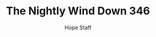 ---
image: /assets/img/nwd/346_nwd_colossians_3_15a_nlt.png
title: The Nightly Wind Down 346
number: 346
categories:
  - The Nightly Wind Down
author: Hope Staff
notes: The Nightly Wind Down 346
embed: >-
  EMBED_GOES_HERE
transcript: >-
  SOME LINES OF TEXT START HERE
---